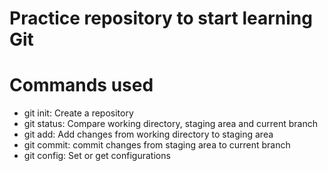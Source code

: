 # Practice repository to start learning Git


# Commands used

- git init: Create a repository
- git status: Compare working directory, staging area and current branch
- git add: Add changes from working directory to staging area
- git commit: commit changes from staging area to current branch
- git config: Set or get configurations

